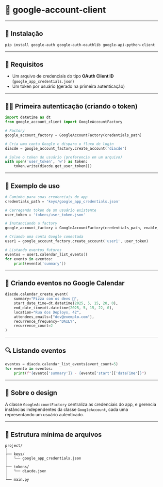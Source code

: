 # 📆 google-account-client

---

## 🚀 Instalação

```bash
pip install google-auth google-auth-oauthlib google-api-python-client
```

---

## 🔐 Requisitos

- Um arquivo de credenciais do tipo **OAuth Client ID** (`google_app_credentials.json`)
- Um token por usuário (gerado na primeira autenticação)

---

## 🧑‍💻 Primeira autenticação (criando o token)

```python
import datetime as dt
from google_account_client import GoogleAccountFactory

# Factory
google_account_factory = GoogleAccountFactory(credentials_path)

# Cria uma conta Google e dispara o fluxo de login
diacde = google_account_factory.create_account('diacde')

# Salve o token do usuário (preferencia em um arquivo)
with open('user_token', 'w') as token:
    token.write(diacde.get_user_token())
```

---

## 🧪 Exemplo de uso

```python
# Caminho para suas credenciais de app
credentials_path = 'keys/google_app_credentials.json'

# Carregando token de um usuário existente
user_token = 'tokens/user_token.json'

# Instanciando a factory
google_account_factory = GoogleAccountFactory(credentials_path, enable_logs=True)

# Criando uma conta Google conectada
user1 = google_account_factory.create_account('user1', user_token)

# Listando eventos futuros
eventos = user1.calendar_list_events()
for evento in eventos:
    print(evento['summary'])
```

---

## 📅 Criando eventos no Google Calendar

```python
diacde.calendar_create_event(
    summary="Pizza com os devs 🍕",
    start_date_time=dt.datetime(2025, 5, 15, 20, 0),
    end_date_time=dt.datetime(2025, 5, 15, 22, 0),
    location="Rua dos Deploys, 42",
    attendees_emails=["dev@exemplo.com"],
    recurrence_frequency="DAILY",
    recurrence_count=2
)
```

---

## 🔍 Listando eventos

```python
eventos = diacde.calendar_list_events(event_count=5)
for evento in eventos:
    print(f"{evento['summary']} - {evento['start']['dateTime']}")
```

---

## 🧠 Sobre o design

A classe `GoogleAccountFactory` centraliza as credenciais do app, e gerencia instâncias independentes da classe `GoogleAccount`, cada uma representando um usuário autenticado.

---

## 📁 Estrutura mínima de arquivos

```
project/
│
├── keys/
│   └── google_app_credentials.json
│
├── tokens/
│   └── diacde.json
│
└── main.py
```
